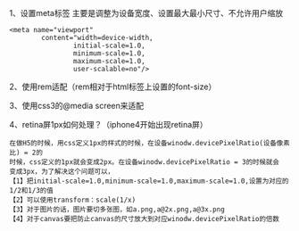 1、设置meta标签
主要是调整为设备宽度、设置最大最小尺寸、不允许用户缩放
```
<meta name="viewport" 
        content="width=device-width,
                initial-scale=1.0,
                minimum-scale=1.0,
                maximum-scale=1.0,
                user-scalable=no"/>
```
2、使用rem适配（rem相对于html标签上设置的font-size）

3、使用css3的@media screen来适配

4、retina屏1px如何处理？（iphone4开始出现retina屏）
```
在做H5的时候，用css定义1px的样式的时候，在设备winodw.devicePixelRatio(设备像素比) = 2的
时候，css定义的1px就会变成2px。在设备winodw.devicePixelRatio = 3的时候就会
变成3px，为了解决这个问题可以，
【1】把initial-scale=1.0,minimum-scale=1.0,maximum-scale=1.0,设置为对应的1/2和1/3的值
【2】可以使用transform：scale(1/x)
【3】对于图片的话，图片要切多张图，如a.png,a@2x.png,a@3x.png
【4】对于canvas要把防止canvas的尺寸放大到对应winodw.devicePixelRatio的倍数
```
